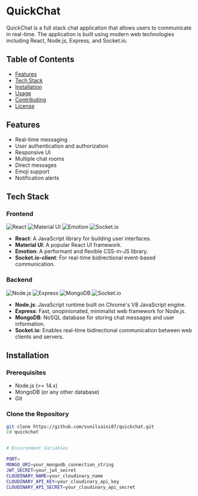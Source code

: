 # QuickChat

QuickChat is a full stack chat application that allows users to communicate in real-time. The application is built using modern web technologies including React, Node.js, Express, and Socket.io.

## Table of Contents

- [Features](#features)
- [Tech Stack](#tech-stack)
- [Installation](#installation)
- [Usage](#usage)
- [Contributing](#contributing)
- [License](#license)

## Features

- Real-time messaging
- User authentication and authorization
- Responsive UI
- Multiple chat rooms
- Direct messages
- Emoji support
- Notification alerts

## Tech Stack

### Frontend

![React](https://img.shields.io/badge/React-20232A?style=for-the-badge&logo=react&logoColor=61DAFB)
![Material UI](https://img.shields.io/badge/Material--UI-0081CB?style=for-the-badge&logo=material-ui&logoColor=white)
![Emotion](https://img.shields.io/badge/Emotion-CC6699?style=for-the-badge&logo=emotion&logoColor=white)
![Socket.io](https://img.shields.io/badge/Socket.io-010101?style=for-the-badge&logo=socket.io&logoColor=white)

- **React**: A JavaScript library for building user interfaces.
- **Material UI**: A popular React UI framework.
- **Emotion**: A performant and flexible CSS-in-JS library.
- **Socket.io-client**: For real-time bidirectional event-based communication.

### Backend

![Node.js](https://img.shields.io/badge/Node.js-339933?style=for-the-badge&logo=nodedotjs&logoColor=white)
![Express](https://img.shields.io/badge/Express.js-000000?style=for-the-badge&logo=express&logoColor=white)
![MongoDB](https://img.shields.io/badge/MongoDB-4EA94B?style=for-the-badge&logo=mongodb&logoColor=white)
![Socket.io](https://img.shields.io/badge/Socket.io-010101?style=for-the-badge&logo=socket.io&logoColor=white)

- **Node.js**: JavaScript runtime built on Chrome's V8 JavaScript engine.
- **Express**: Fast, unopinionated, minimalist web framework for Node.js.
- **MongoDB**: NoSQL database for storing chat messages and user information.
- **Socket.io**: Enables real-time bidirectional communication between web clients and servers.

## Installation

### Prerequisites

- Node.js (>= 14.x)
- MongoDB (or any other database)
- Git

### Clone the Repository

```bash
git clone https://github.com/sunilsaini87/quickchat.git
cd quickchat


# Environment Variables

PORT=
MONGO_URI=your_mongodb_connection_string
JWT_SECRET=your_jwt_secret
CLOUDINARY_NAME=your_cloudinary_name
CLOUDINARY_API_KEY=your_cloudinary_api_key
CLOUDINARY_API_SECRET=your_cloudinary_api_secret


```
